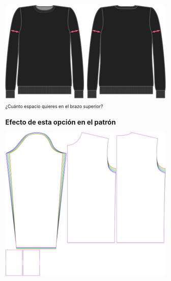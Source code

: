 ![Holgura del bíceps](bicepsease.svg)

¿Cuánto espacio quieres en el brazo superior?


## Efecto de esta opción en el patrón
![Esta imagen muestra el efecto de esta opción superponiendo varias variantes que tienen un valor diferente para esta opción](sven_bicepsease_sample.svg "Efecto de esta opción en el patrón")